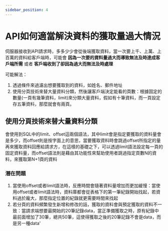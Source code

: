 ```yaml
---
sidebar_position: 4
---
```


# API如何適當解決資料的獲取量過大情況

伺服器接收到API請求時，多多少少會從後端獲取資料，當一次要上千、上萬、上百萬的資料給客戶端時，可能會 **因為一次要的資料量過大而導致無法及時達成客戶端所需** 或者 **客戶端收到了卻因為過大而無法及時處理**


可能解法：
1. 透過條件來過濾出想要獲取到的資料，如姓名、郵件地址
2. 使用分頁技術來替大量資料分類，然後讓客戶端決定能看的頁數：根據固定的數量(一頁有幾筆資料，limit)來分類大量資料，假如有十筆資料，而一頁設定存五筆資料，那麼就會有兩頁。



## 使用分頁技術來替大量資料分類
會使用到SQL中的limit、offset這兩個語法，其中limit會是指定要獲取的資料量會是多少，而offset則是按字面上的意思，當要獲取資料時會跳過offset所指定的量再來獲取資料回應給請求方，在這樣的基礎之下，可以透過limit語法設定每一頁的固定資料量，而offset語法則是藉由其功能性來幫助使用者跳過指定頁數N的資料，來獲取第N+1頁的資料


### 潛在問題
1. 當使用offset或者limit語法時，反應時間會隨著資料量增加而更加緩慢：當使用offset或者limit語法時，資料庫都會從表格下的第一筆紀錄開始找起，若資料過於龐大，那麼指定位置的紀錄就更需要時間來找起
2. 若分頁的資料頻繁發生新增和修改的話，獲取的資料會與預定獲取的資料不一致：當請求端想要最開始的20筆記錄data，當正準備獲取之時，原有紀錄中最前面增加了30筆，總共50筆，這使得獲取之後的20筆記錄不會是data，而是另一種data'




